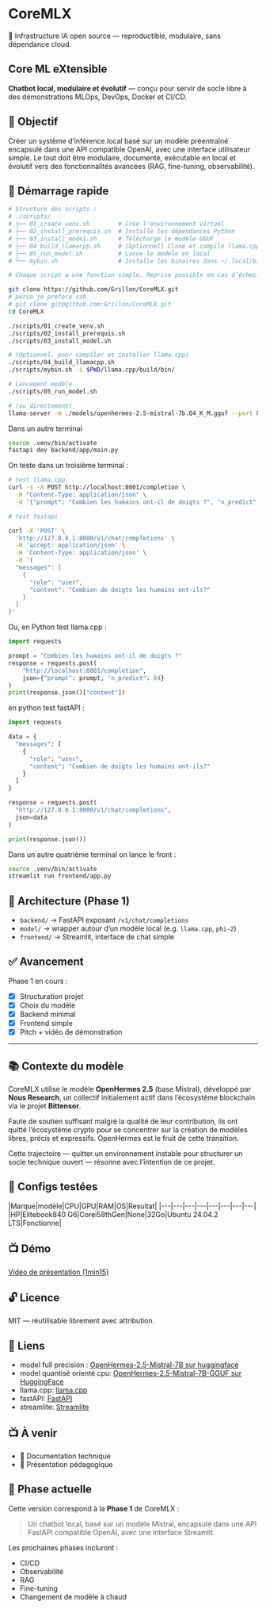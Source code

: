 # CoreMLX
🧠 Infrastructure IA open source — reproductible, modulaire, sans dépendance cloud.

## Core ML eXtensible

**Chatbot local, modulaire et évolutif** — conçu pour servir de socle libre à des démonstrations MLOps, DevOps, Docker et CI/CD.

## 🎯 Objectif

Créer un système d’inférence local basé sur un modèle préentraîné encapsulé dans une API compatible OpenAI, avec une interface utilisateur simple. Le tout doit être modulaire, documenté, exécutable en local et évolutif vers des fonctionnalités avancées (RAG, fine-tuning, observabilité).

## 🚀 Démarrage rapide

```bash
# Structure des scripts :
# ./scripts/
# ├── 01_create_venv.sh        # Crée l'environnement virtuel
# ├── 02_install_prerequis.sh  # Installe les dépendances Python
# ├── 03_install_model.sh      # Télécharge le modèle GGUF
# ├── 04_build_llamacpp.sh     # (Optionnel) Clone et compile llama.cpp
# ├── 05_run_model.sh          # Lance le modèle en local
# └── mybin.sh                 # Installe les binaires dans ~/.local/bin

# Chaque script a une fonction simple. Reprise possible en cas d’échec.

git clone https://github.com/Grillon/CoreMLX.git
# perso je prefere ssh
# git clone git@github.com:Grillon/CoreMLX.git
cd CoreMLX

./scripts/01_create_venv.sh
./scripts/02_install_prerequis.sh
./scripts/03_install_model.sh

# (Optionnel, pour compiler et installer llama.cpp)
./scripts/04_build_llamacpp.sh
./scripts/mybin.sh -i $PWD/llama.cpp/build/bin/

# Lancement modèle
./scripts/05_run_model.sh

# (ou directement)
llama-server -m ./models/openhermes-2.5-mistral-7b.Q4_K_M.gguf --port 8001
```
Dans un autre terminal

```bash
source .venv/bin/activate
fastapi dev backend/app/main.py
```

On teste dans un troisième terminal : 

```bash
# test llama.cpp
curl -s -X POST http://localhost:8001/completion \
  -H "Content-Type: application/json" \
  -d '{"prompt": "Combien les humains ont-il de doigts ?", "n_predict": 64}' | jq -r '.content'

# test fastapi

curl -X 'POST' \
  'http://127.0.0.1:8000/v1/chat/completions' \
  -H 'accept: application/json' \
  -H 'Content-Type: application/json' \
  -d '{
  "messages": [
    {
      "role": "user",
      "content": "Combien de doigts les humains ont-ils?"
    }
  ]
}'
```

Ou, en Python test llama.cpp :

```python
import requests

prompt = "Combien les humains ont-il de doigts ?"
response = requests.post(
    "http://localhost:8001/completion",
    json={"prompt": prompt, "n_predict": 64}
)
print(response.json()["content"])
```

en python test fastAPI :

```python
import requests

data = {
  "messages": [
    {
      "role": "user",
      "content": "Combien de doigts les humains ont-ils?"
    }
  ]
}

response = requests.post(
  "http://127.0.0.1:8000/v1/chat/completions",
  json=data
)

print(response.json())
```

Dans un autre quatrième terminal on lance le front : 

```bash
source .venv/bin/activate
streamlit run frontend/app.py
```

## 🧱 Architecture (Phase 1)

- `backend/` → FastAPI exposant `/v1/chat/completions`
- `model/` → wrapper autour d’un modèle local (e.g. `llama.cpp`, `phi-2`)
- `frontend/` → Streamlit, interface de chat simple

## ✅ Avancement

Phase 1 en cours :
- [x] Structuration projet
- [x] Choix du modèle
- [x] Backend minimal
- [x] Frontend simple
- [x] Pitch + vidéo de démonstration

---

## 📚 Contexte du modèle

CoreMLX utilise le modèle **OpenHermes 2.5** (base Mistral), développé par **Nous Research**, un collectif initialement actif dans l’écosystème blockchain via le projet **Bittensor**.

Faute de soutien suffisant malgré la qualité de leur contribution, ils ont quitté l’écosystème crypto pour se concentrer sur la création de modèles libres, précis et expressifs. OpenHermes est le fruit de cette transition.

Cette trajectoire — quitter un environnement instable pour structurer un socle technique ouvert — résonne avec l’intention de ce projet.

## 🧪 Configs testées

|Marque|modèle|CPU|GPU|RAM|OS|Resultat|
|---|---|---|---|---|---|---|---|
|HP|Elitebook840 G6|Corei58thGen|None|32Go|Ubuntu 24.04.2 LTS|Fonctionne|

## 📺 Démo

[Vidéo de présentation (1min15)](https://youtu.be/7Kb_3M7986I)

## 🔓 Licence

MIT — réutilisable librement avec attribution.

## 🔗 Liens 

* model full precision  : [OpenHermes-2.5-Mistral-7B sur huggingface](https://huggingface.co/teknium/OpenHermes-2.5-Mistral-7B)
* model quantisé orienté cpu: [OpenHermes-2.5-Mistral-7B-GGUF sur HuggingFace](https://huggingface.co/TheBloke/OpenHermes-2.5-Mistral-7B-GGUF)
* llama.cpp: [llama.cpp](https://github.com/ggml-org/llama.cpp)
* fastAPI: [FastAPI](https://fastapi.tiangolo.com/)
* streamlite: [Streamlite](https://streamlit.io/#install)


## 📺 À venir

- 📘 Documentation technique
- 🧑 Présentation pédagogique

## 🧭 Phase actuelle

Cette version correspond à la **Phase 1** de CoreMLX :  
> Un chatbot local, basé sur un modèle Mistral, encapsulé dans une API FastAPI compatible OpenAI, avec une interface Streamlit.

Les prochaines phases incluront :  
- CI/CD  
- Observabilité  
- RAG  
- Fine-tuning  
- Changement de modèle à chaud  
